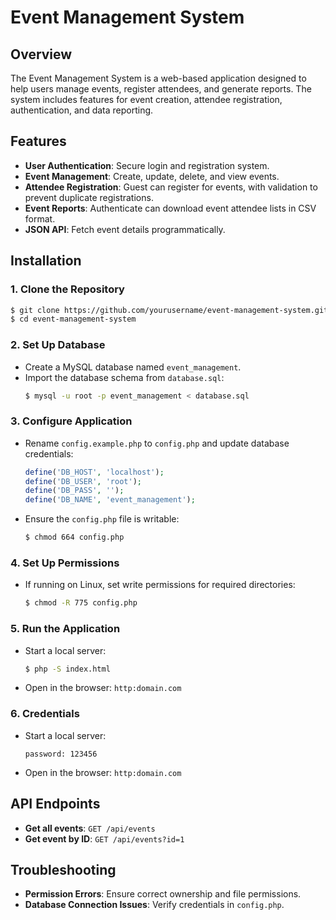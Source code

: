 # Event Management System

## Overview
The Event Management System is a web-based application designed to help users manage events, register attendees, and generate reports. The system includes features for event creation, attendee registration, authentication, and data reporting.

## Features
- **User Authentication**: Secure login and registration system.
- **Event Management**: Create, update, delete, and view events.
- **Attendee Registration**: Guest can register for events, with validation to prevent duplicate registrations.
- **Event Reports**: Authenticate can download event attendee lists in CSV format.
- **JSON API**: Fetch event details programmatically.

## Installation
### 1. Clone the Repository
```sh
$ git clone https://github.com/yourusername/event-management-system.git
$ cd event-management-system
```

### 2. Set Up Database
- Create a MySQL database named `event_management`.
- Import the database schema from `database.sql`:
  ```sh
  $ mysql -u root -p event_management < database.sql
  ```

### 3. Configure Application
- Rename `config.example.php` to `config.php` and update database credentials:
  ```php
  define('DB_HOST', 'localhost');
  define('DB_USER', 'root');
  define('DB_PASS', '');
  define('DB_NAME', 'event_management');
  ```
- Ensure the `config.php` file is writable:
  ```sh
  $ chmod 664 config.php
  ```

### 4. Set Up Permissions
- If running on Linux, set write permissions for required directories:
  ```sh
  $ chmod -R 775 config.php
  ```

### 5. Run the Application
- Start a local server:
  ```sh
  $ php -S index.html
  ```
- Open in the browser: `http:domain.com`

### 6. Credentials
- Start a local server:
  ```email: admin@gmail.com
  password: 123456
  ```
- Open in the browser: `http:domain.com`

## API Endpoints
- **Get all events**: `GET /api/events`
- **Get event by ID**: `GET /api/events?id=1`

## Troubleshooting
- **Permission Errors**: Ensure correct ownership and file permissions.
- **Database Connection Issues**: Verify credentials in `config.php`.


